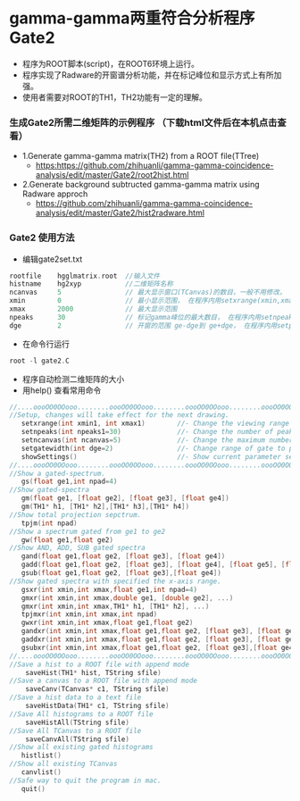 
# gamma-gamma两重符合分析程序 Gate2

- 程序为ROOT脚本(script)，在ROOT6环境上运行。
- 程序实现了Radware的开窗谱分析功能，并在标记峰位和显示方式上有所加强。
- 使用者需要对ROOT的TH1，TH2功能有一定的理解。

### 生成Gate2所需二维矩阵的示例程序 （下载html文件后在本机点击查看）

- 1.Generate gamma-gamma matrix(TH2) from a ROOT file(TTree)
  - <https:https://github.com/zhihuanli/gamma-gamma-coincidence-analysis/edit/master/Gate2/root2hist.html>
- 2.Generate background subtructed gamma-gamma matrix using Radware approch
  - <https://github.com/zhihuanli/gamma-gamma-coincidence-analysis/edit/master/Gate2/hist2radware.html>

### Gate2 使用方法

- 编辑gate2set.txt
```cpp
rootfile    hgglmatrix.root  //输入文件
histname    hg2xyp           //二维矩阵名称
ncanvas     5                // 最大显示窗口(TCanvas)的数目，一般不用修改， 在程序内用setncanvas(ncanvas)修改
xmin        0                // 最小显示范围， 在程序内用setxrange(xmin,xmax)修改
xmax        2000             // 最大显示范围
npeaks      30               // 标记gamma峰位的最大数目， 在程序内用setnpeaks(npeaks)修改
dge         2                // 开窗的范围 ge-dge到 ge+dge， 在程序内用setpeakwidth(npeaks)修改
```
- 在命令行运行
```cpp
root -l gate2.C
```
- 程序自动检测二维矩阵的大小
- 用help() 查看常用命令
```cpp
//....oooOO0OOooo........oooOO0OOooo........oooOO0OOooo........oooOO0OOooo......
//Setup, changes will take effect for the next drawing.
   setxrange(int xmin1, int xmax1)        //- Change the viewing range of x-axis for all histograms.
   setnpeaks(int npeaks1=30)              //- Change the number of peaks marked in a histogram.
   setncanvas(int ncanvas=5)              //- Change the maximum number of canvas avaliable.
   setgatewidth(int dge=2)                //- Change range of gate to peak-dge to peak+dge.
   showSettings()                         //- Show current parameter settings.
//....oooOO0OOooo........oooOO0OOooo........oooOO0OOooo........oooOO0OOooo......
//Show a gated-spectrum.
   gs(float ge1,int npad=4)
//Show gated-spectra
   gm(float ge1, [float ge2], [float ge3], [float ge4])
   gm(TH1* h1, [TH1* h2],[TH1* h3],[TH1* h4])
//Show total projection sepctrum.
   tpjm(int npad)
//Show a spectrum gated from ge1 to ge2
   gw(float ge1,float ge2)
//Show AND, ADD, SUB gated spectra
   gand(float ge1,float ge2, [float ge3], [float ge4])
   gadd(float ge1,float ge2, [float ge3], [float ge4], [float ge5], [float ge6])
   gsub(float ge1,float ge2, [float ge3],[float ge4])
//Show gated spectra with specified the x-axis range.
   gsxr(int xmin,int xmax,float ge1,int npad=4)
   gmxr(int xmin,int xmax,double ge1, [double ge2], ...)
   gmxr(int xmin,int xmax,TH1* h1, [TH1* h2], ...)
   tpjmxr(int xmin,int xmax,int npad)
   gwxr(int xmin,int xmax,float ge1,float ge2)
   gandxr(int xmin,int xmax,float ge1,float ge2, [float ge3], [float ge4])
   gaddxr(int xmin,int xmax,float ge1,float ge2, [float ge3], [float ge4], [float ge5], [float ge6])
   gsubxr(int xmin,int xmax,float ge1,float ge2, [float ge3],[float ge4])
//....oooOO0OOooo........oooOO0OOooo........oooOO0OOooo........oooOO0OOooo......
//Save a hist to a ROOT file with append mode
    saveHist(TH1* hist, TString sfile)
//Save a canvas to a ROOT file with append mode
    saveCanv(TCanvas* c1, TString sfile)
//Save a hist data to a text file
    saveHistData(TH1* c1, TString sfile)
//Save All histograms to a ROOT file
    saveHistAll(TString sfile)
//Save All TCanvas to a ROOT file
    saveCanvAll(TString sfile)
//Show all existing gated histograms
   histlist()
//Show all existing TCanvas
   canvlist()
//Safe way to quit the program in mac.
   quit()
```
